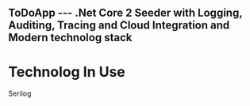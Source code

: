 ## ToDoApp  --- .Net Core 2 Seeder with Logging, Auditing, Tracing and Cloud Integration and Modern technolog stack


# Technolog In Use
Serilog


